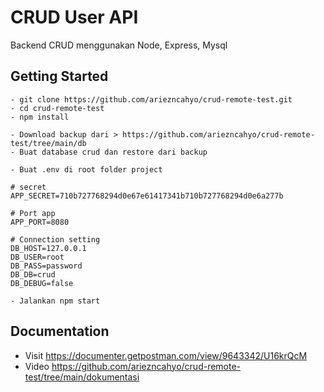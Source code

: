 # CRUD User API
Backend CRUD menggunakan Node, Express, Mysql


## Getting Started
```
- git clone https://github.com/ariezncahyo/crud-remote-test.git
- cd crud-remote-test
- npm install

- Download backup dari > https://github.com/ariezncahyo/crud-remote-test/tree/main/db
- Buat database crud dan restore dari backup

- Buat .env di root folder project

# secret
APP_SECRET=710b727768294d0e67e61417341b710b727768294d0e6a277b

# Port app
APP_PORT=8080
 
# Connection setting
DB_HOST=127.0.0.1
DB_USER=root
DB_PASS=password
DB_DB=crud
DB_DEBUG=false

- Jalankan npm start

```

## Documentation
* Visit https://documenter.getpostman.com/view/9643342/U16krQcM 
* Video https://github.com/ariezncahyo/crud-remote-test/tree/main/dokumentasi